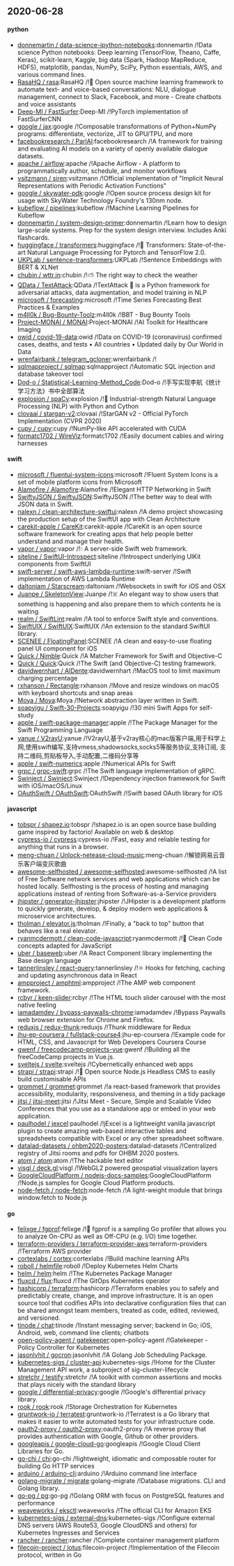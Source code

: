 ## 2020-06-28

#### python
* [donnemartin / data-science-ipython-notebooks](https://github.com/donnemartin/data-science-ipython-notebooks):donnemartin /!Data science Python notebooks: Deep learning (TensorFlow, Theano, Caffe, Keras), scikit-learn, Kaggle, big data (Spark, Hadoop MapReduce, HDFS), matplotlib, pandas, NumPy, SciPy, Python essentials, AWS, and various command lines.
* [RasaHQ / rasa](https://github.com/RasaHQ/rasa):RasaHQ /!💬
Open source machine learning framework to automate text- and voice-based conversations: NLU, dialogue management, connect to Slack, Facebook, and more - Create chatbots and voice assistants
* [Deep-MI / FastSurfer](https://github.com/Deep-MI/FastSurfer):Deep-MI /!PyTorch implementation of FastSurferCNN
* [google / jax](https://github.com/google/jax):google /!Composable transformations of Python+NumPy programs: differentiate, vectorize, JIT to GPU/TPU, and more
* [facebookresearch / ParlAI](https://github.com/facebookresearch/ParlAI):facebookresearch /!A framework for training and evaluating AI models on a variety of openly available dialogue datasets.
* [apache / airflow](https://github.com/apache/airflow):apache /!Apache Airflow - A platform to programmatically author, schedule, and monitor workflows
* [vsitzmann / siren](https://github.com/vsitzmann/siren):vsitzmann /!Official implementation of "Implicit Neural Representations with Periodic Activation Functions"
* [google / skywater-pdk](https://github.com/google/skywater-pdk):google /!Open source process design kit for usage with SkyWater Technology Foundry's 130nm node.
* [kubeflow / pipelines](https://github.com/kubeflow/pipelines):kubeflow /!Machine Learning Pipelines for Kubeflow
* [donnemartin / system-design-primer](https://github.com/donnemartin/system-design-primer):donnemartin /!Learn how to design large-scale systems. Prep for the system design interview. Includes Anki flashcards.
* [huggingface / transformers](https://github.com/huggingface/transformers):huggingface /!🤗
Transformers: State-of-the-art Natural Language Processing for Pytorch and TensorFlow 2.0.
* [UKPLab / sentence-transformers](https://github.com/UKPLab/sentence-transformers):UKPLab /!Sentence Embeddings with BERT & XLNet
* [chubin / wttr.in](https://github.com/chubin/wttr.in):chubin /!⛅
The right way to check the weather
* [QData / TextAttack](https://github.com/QData/TextAttack):QData /!TextAttack
🐙
is a Python framework for adversarial attacks, data augmentation, and model training in NLP
* [microsoft / forecasting](https://github.com/microsoft/forecasting):microsoft /!Time Series Forecasting Best Practices & Examples
* [m4ll0k / Bug-Bounty-Toolz](https://github.com/m4ll0k/Bug-Bounty-Toolz):m4ll0k /!BBT - Bug Bounty Tools
* [Project-MONAI / MONAI](https://github.com/Project-MONAI/MONAI):Project-MONAI /!AI Toolkit for Healthcare Imaging
* [owid / covid-19-data](https://github.com/owid/covid-19-data):owid /!Data on COVID-19 (coronavirus) confirmed cases, deaths, and tests • All countries • Updated daily by Our World in Data
* [wrenfairbank / telegram_gcloner](https://github.com/wrenfairbank/telegram_gcloner):wrenfairbank /!
* [sqlmapproject / sqlmap](https://github.com/sqlmapproject/sqlmap):sqlmapproject /!Automatic SQL injection and database takeover tool
* [Dod-o / Statistical-Learning-Method_Code](https://github.com/Dod-o/Statistical-Learning-Method_Code):Dod-o /!手写实现李航《统计学习方法》书中全部算法
* [explosion / spaCy](https://github.com/explosion/spaCy):explosion /!💫
Industrial-strength Natural Language Processing (NLP) with Python and Cython
* [clovaai / stargan-v2](https://github.com/clovaai/stargan-v2):clovaai /!StarGAN v2 - Official PyTorch Implementation (CVPR 2020)
* [cupy / cupy](https://github.com/cupy/cupy):cupy /!NumPy-like API accelerated with CUDA
* [formatc1702 / WireViz](https://github.com/formatc1702/WireViz):formatc1702 /!Easily document cables and wiring harnesses

#### swift
* [microsoft / fluentui-system-icons](https://github.com/microsoft/fluentui-system-icons):microsoft /!Fluent System Icons is a set of mobile platform icons from Microsoft
* [Alamofire / Alamofire](https://github.com/Alamofire/Alamofire):Alamofire /!Elegant HTTP Networking in Swift
* [SwiftyJSON / SwiftyJSON](https://github.com/SwiftyJSON/SwiftyJSON):SwiftyJSON /!The better way to deal with JSON data in Swift.
* [nalexn / clean-architecture-swiftui](https://github.com/nalexn/clean-architecture-swiftui):nalexn /!A demo project showcasing the production setup of the SwiftUI app with Clean Architecture
* [carekit-apple / CareKit](https://github.com/carekit-apple/CareKit):carekit-apple /!CareKit is an open source software framework for creating apps that help people better understand and manage their health.
* [vapor / vapor](https://github.com/vapor/vapor):vapor /!💧
A server-side Swift web framework.
* [siteline / SwiftUI-Introspect](https://github.com/siteline/SwiftUI-Introspect):siteline /!Introspect underlying UIKit components from SwiftUI
* [swift-server / swift-aws-lambda-runtime](https://github.com/swift-server/swift-aws-lambda-runtime):swift-server /!Swift implementation of AWS Lambda Runtime
* [daltoniam / Starscream](https://github.com/daltoniam/Starscream):daltoniam /!Websockets in swift for iOS and OSX
* [Juanpe / SkeletonView](https://github.com/Juanpe/SkeletonView):Juanpe /!☠️
An elegant way to show users that something is happening and also prepare them to which contents he is waiting
* [realm / SwiftLint](https://github.com/realm/SwiftLint):realm /!A tool to enforce Swift style and conventions.
* [SwiftUIX / SwiftUIX](https://github.com/SwiftUIX/SwiftUIX):SwiftUIX /!An extension to the standard SwiftUI library.
* [SCENEE / FloatingPanel](https://github.com/SCENEE/FloatingPanel):SCENEE /!A clean and easy-to-use floating panel UI component for iOS
* [Quick / Nimble](https://github.com/Quick/Nimble):Quick /!A Matcher Framework for Swift and Objective-C
* [Quick / Quick](https://github.com/Quick/Quick):Quick /!The Swift (and Objective-C) testing framework.
* [davidwernhart / AlDente](https://github.com/davidwernhart/AlDente):davidwernhart /!MacOS tool to limit maximum charging percentage
* [rxhanson / Rectangle](https://github.com/rxhanson/Rectangle):rxhanson /!Move and resize windows on macOS with keyboard shortcuts and snap areas
* [Moya / Moya](https://github.com/Moya/Moya):Moya /!Network abstraction layer written in Swift.
* [soapyigu / Swift-30-Projects](https://github.com/soapyigu/Swift-30-Projects):soapyigu /!30 mini Swift Apps for self-study
* [apple / swift-package-manager](https://github.com/apple/swift-package-manager):apple /!The Package Manager for the Swift Programming Language
* [yanue / V2rayU](https://github.com/yanue/V2rayU):yanue /!V2rayU,基于v2ray核心的mac版客户端,用于科学上网,使用swift编写,支持vmess,shadowsocks,socks5等服务协议,支持订阅, 支持二维码,剪贴板导入,手动配置,二维码分享等
* [apple / swift-numerics](https://github.com/apple/swift-numerics):apple /!Numerical APIs for Swift
* [grpc / grpc-swift](https://github.com/grpc/grpc-swift):grpc /!The Swift language implementation of gRPC.
* [Swinject / Swinject](https://github.com/Swinject/Swinject):Swinject /!Dependency injection framework for Swift with iOS/macOS/Linux
* [OAuthSwift / OAuthSwift](https://github.com/OAuthSwift/OAuthSwift):OAuthSwift /!Swift based OAuth library for iOS

#### javascript
* [tobspr / shapez.io](https://github.com/tobspr/shapez.io):tobspr /!shapez.io is an open source base building game inspired by factorio! Available on web & desktop
* [cypress-io / cypress](https://github.com/cypress-io/cypress):cypress-io /!Fast, easy and reliable testing for anything that runs in a browser.
* [meng-chuan / Unlock-netease-cloud-music](https://github.com/meng-chuan/Unlock-netease-cloud-music):meng-chuan /!解锁网易云音乐客户端变灰歌曲
* [awesome-selfhosted / awesome-selfhosted](https://github.com/awesome-selfhosted/awesome-selfhosted):awesome-selfhosted /!A list of Free Software network services and web applications which can be hosted locally. Selfhosting is the process of hosting and managing applications instead of renting from Software-as-a-Service providers
* [jhipster / generator-jhipster](https://github.com/jhipster/generator-jhipster):jhipster /!JHipster is a development platform to quickly generate, develop, & deploy modern web applications & microservice architectures.
* [tholman / elevator.js](https://github.com/tholman/elevator.js):tholman /!Finally, a "back to top" button that behaves like a real elevator.
* [ryanmcdermott / clean-code-javascript](https://github.com/ryanmcdermott/clean-code-javascript):ryanmcdermott /!🛁
Clean Code concepts adapted for JavaScript
* [uber / baseweb](https://github.com/uber/baseweb):uber /!A React Component library implementing the Base design language
* [tannerlinsley / react-query](https://github.com/tannerlinsley/react-query):tannerlinsley /!⚛️
Hooks for fetching, caching and updating asynchronous data in React
* [ampproject / amphtml](https://github.com/ampproject/amphtml):ampproject /!The AMP web component framework.
* [rcbyr / keen-slider](https://github.com/rcbyr/keen-slider):rcbyr /!The HTML touch slider carousel with the most native feeling
* [iamadamdev / bypass-paywalls-chrome](https://github.com/iamadamdev/bypass-paywalls-chrome):iamadamdev /!Bypass Paywalls web browser extension for Chrome and Firefox.
* [reduxjs / redux-thunk](https://github.com/reduxjs/redux-thunk):reduxjs /!Thunk middleware for Redux
* [jhu-ep-coursera / fullstack-course4](https://github.com/jhu-ep-coursera/fullstack-course4):jhu-ep-coursera /!Example code for HTML, CSS, and Javascript for Web Developers Coursera Course
* [gwenf / freecodecamp-projects-vue](https://github.com/gwenf/freecodecamp-projects-vue):gwenf /!Building all the freeCodeCamp projects in Vue.js.
* [sveltejs / svelte](https://github.com/sveltejs/svelte):sveltejs /!Cybernetically enhanced web apps
* [strapi / strapi](https://github.com/strapi/strapi):strapi /!🚀
Open source Node.js Headless CMS to easily build customisable APIs
* [grommet / grommet](https://github.com/grommet/grommet):grommet /!a react-based framework that provides accessibility, modularity, responsiveness, and theming in a tidy package
* [jitsi / jitsi-meet](https://github.com/jitsi/jitsi-meet):jitsi /!Jitsi Meet - Secure, Simple and Scalable Video Conferences that you use as a standalone app or embed in your web application.
* [paulhodel / jexcel](https://github.com/paulhodel/jexcel):paulhodel /!jExcel is a lightweight vanilla javascript plugin to create amazing web-based interactive tables and spreadsheets compatible with Excel or any other spreadsheet software.
* [datalad-datasets / ohbm2020-posters](https://github.com/datalad-datasets/ohbm2020-posters):datalad-datasets /!Centralized registry of Jitsi rooms and pdfs for OHBM 2020 posters.
* [atom / atom](https://github.com/atom/atom):atom /!The hackable text editor
* [visgl / deck.gl](https://github.com/visgl/deck.gl):visgl /!WebGL2 powered geospatial visualization layers
* [GoogleCloudPlatform / nodejs-docs-samples](https://github.com/GoogleCloudPlatform/nodejs-docs-samples):GoogleCloudPlatform /!Node.js samples for Google Cloud Platform products.
* [node-fetch / node-fetch](https://github.com/node-fetch/node-fetch):node-fetch /!A light-weight module that brings window.fetch to Node.js

#### go
* [felixge / fgprof](https://github.com/felixge/fgprof):felixge /!🚀
fgprof is a sampling Go profiler that allows you to analyze On-CPU as well as Off-CPU (e.g. I/O) time together.
* [terraform-providers / terraform-provider-aws](https://github.com/terraform-providers/terraform-provider-aws):terraform-providers /!Terraform AWS provider
* [cortexlabs / cortex](https://github.com/cortexlabs/cortex):cortexlabs /!Build machine learning APIs
* [roboll / helmfile](https://github.com/roboll/helmfile):roboll /!Deploy Kubernetes Helm Charts
* [helm / helm](https://github.com/helm/helm):helm /!The Kubernetes Package Manager
* [fluxcd / flux](https://github.com/fluxcd/flux):fluxcd /!The GitOps Kubernetes operator
* [hashicorp / terraform](https://github.com/hashicorp/terraform):hashicorp /!Terraform enables you to safely and predictably create, change, and improve infrastructure. It is an open source tool that codifies APIs into declarative configuration files that can be shared amongst team members, treated as code, edited, reviewed, and versioned.
* [tinode / chat](https://github.com/tinode/chat):tinode /!Instant messaging server; backend in Go; iOS, Android, web, command line clients; chatbots
* [open-policy-agent / gatekeeper](https://github.com/open-policy-agent/gatekeeper):open-policy-agent /!Gatekeeper - Policy Controller for Kubernetes
* [jasonlvhit / gocron](https://github.com/jasonlvhit/gocron):jasonlvhit /!A Golang Job Scheduling Package.
* [kubernetes-sigs / cluster-api](https://github.com/kubernetes-sigs/cluster-api):kubernetes-sigs /!Home for the Cluster Management API work, a subproject of sig-cluster-lifecycle
* [stretchr / testify](https://github.com/stretchr/testify):stretchr /!A toolkit with common assertions and mocks that plays nicely with the standard library
* [google / differential-privacy](https://github.com/google/differential-privacy):google /!Google's differential privacy library.
* [rook / rook](https://github.com/rook/rook):rook /!Storage Orchestration for Kubernetes
* [gruntwork-io / terratest](https://github.com/gruntwork-io/terratest):gruntwork-io /!Terratest is a Go library that makes it easier to write automated tests for your infrastructure code.
* [oauth2-proxy / oauth2-proxy](https://github.com/oauth2-proxy/oauth2-proxy):oauth2-proxy /!A reverse proxy that provides authentication with Google, Github or other providers.
* [googleapis / google-cloud-go](https://github.com/googleapis/google-cloud-go):googleapis /!Google Cloud Client Libraries for Go.
* [go-chi / chi](https://github.com/go-chi/chi):go-chi /!lightweight, idiomatic and composable router for building Go HTTP services
* [arduino / arduino-cli](https://github.com/arduino/arduino-cli):arduino /!Arduino command line interface
* [golang-migrate / migrate](https://github.com/golang-migrate/migrate):golang-migrate /!Database migrations. CLI and Golang library.
* [go-pg / pg](https://github.com/go-pg/pg):go-pg /!Golang ORM with focus on PostgreSQL features and performance
* [weaveworks / eksctl](https://github.com/weaveworks/eksctl):weaveworks /!The official CLI for Amazon EKS
* [kubernetes-sigs / external-dns](https://github.com/kubernetes-sigs/external-dns):kubernetes-sigs /!Configure external DNS servers (AWS Route53, Google CloudDNS and others) for Kubernetes Ingresses and Services
* [rancher / rancher](https://github.com/rancher/rancher):rancher /!Complete container management platform
* [filecoin-project / lotus](https://github.com/filecoin-project/lotus):filecoin-project /!Implementation of the Filecoin protocol, written in Go
